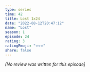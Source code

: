 ```yaml
---
type: series
time: 42
title: Lost 1x24
date: "2022-08-12T20:47:12"
name: "Lost"
season: 1
episode: 24
rating: 3
ratingEmoji: "⭐️⭐️⭐️"
share: false
---
```


*[No review was written for this episode]*